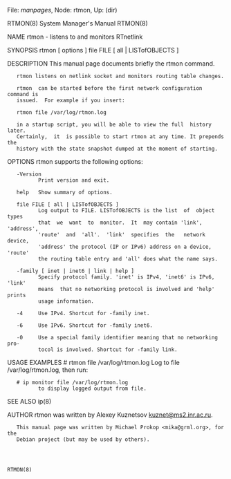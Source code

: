 File: *manpages*,  Node: rtmon,  Up: (dir)

RTMON(8)                    System Manager's Manual                   RTMON(8)



NAME
       rtmon - listens to and monitors RTnetlink

SYNOPSIS
       rtmon [ options ] file FILE [ all | LISTofOBJECTS ]

DESCRIPTION
       This manual page documents briefly the rtmon command.

       rtmon listens on netlink socket and monitors routing table changes.

       rtmon  can be started before the first network configuration command is
       issued.  For example if you insert:

       rtmon file /var/log/rtmon.log

       in a startup script, you will be able to view the full  history  later.
       Certainly,  it  is possible to start rtmon at any time. It prepends the
       history with the state snapshot dumped at the moment of starting.


OPTIONS
       rtmon supports the following options:

       -Version
              Print version and exit.

       help   Show summary of options.

       file FILE [ all | LISTofOBJECTS ]
              Log output to FILE. LISTofOBJECTS is the list  of  object  types
              that  we  want  to  monitor.  It  may contain 'link', 'address',
              'route'  and  'all'.  'link'  specifies  the   network   device,
              'address' the protocol (IP or IPv6) address on a device, 'route'
              the routing table entry and 'all' does what the name says.

       -family [ inet | inet6 | link | help ]
              Specify protocol family. 'inet' is IPv4, 'inet6' is IPv6, 'link'
              means  that no networking protocol is involved and 'help' prints
              usage information.

       -4     Use IPv4. Shortcut for -family inet.

       -6     Use IPv6. Shortcut for -family inet6.

       -0     Use a special family identifier meaning that no networking  pro‐
              tocol is involved. Shortcut for -family link.

USAGE EXAMPLES
       # rtmon file /var/log/rtmon.log
              Log to file /var/log/rtmon.log, then run:

       # ip monitor file /var/log/rtmon.log
              to display logged output from file.

SEE ALSO
       ip(8)

AUTHOR
       rtmon was written by Alexey Kuznetsov <kuznet@ms2.inr.ac.ru>.

       This manual page was written by Michael Prokop <mika@grml.org>, for the
       Debian project (but may be used by others).



                                                                      RTMON(8)
